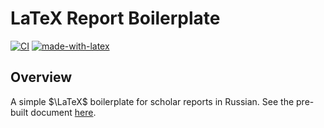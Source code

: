 # LaTeX Report Boilerplate

[![CI](https://github.com/megabyde/latex-report-boilerplate/actions/workflows/main.yml/badge.svg)](https://github.com/megabyde/latex-report-boilerplate/actions/workflows/main.yml)
[![made-with-latex](https://img.shields.io/badge/Made%20with-LaTeX-1f425f.svg)](https://www.latex-project.org/)

## Overview

A simple $\LaTeX$ boilerplate for scholar reports in Russian.
See the pre-built document [here](https://megabyde.github.io/latex-report-boilerplate/report.pdf).
